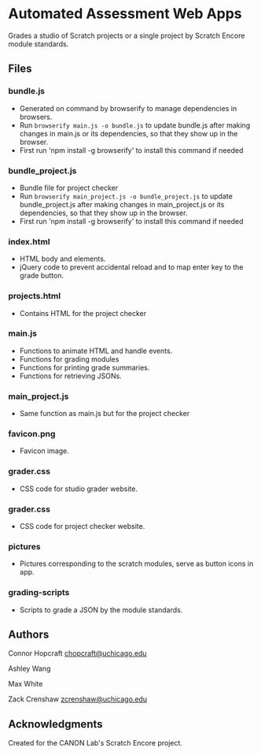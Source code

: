 # Automated Assessment Web Apps

Grades a studio of Scratch projects or a single project by Scratch Encore module standards.

## Files

### bundle.js
* Generated on command by browserify to manage dependencies in browsers.
* Run `browserify main.js -o bundle.js` to update bundle.js after making changes in main.js or its dependencies, so that they show up in the browser.
* First run 'npm install -g browserify' to install this command if needed

### bundle_project.js
* Bundle file for project checker
* Run `browserify main_project.js -o bundle_project.js` to update bundle_project.js after making changes in main_project.js or its dependencies, so that they show up in the browser.
* First run 'npm install -g browserify' to install this command if needed

### index.html

* HTML body and elements.
* jQuery code to prevent accidental reload and to map enter key to the grade button.

### projects.html

* Contains HTML for the project checker

### main.js

* Functions to animate HTML and handle events.
* Functions for grading modules
* Functions for printing grade summaries.
* Functions for retrieving JSONs.

### main_project.js

* Same function as main.js but for the project checker

### favicon.png

* Favicon image.

### grader.css

* CSS code for studio grader website.

### grader.css

* CSS code for project checker website.

### pictures

* Pictures corresponding to the scratch modules, serve as button icons in app.

### grading-scripts

* Scripts to grade a JSON by the module standards.

## Authors

Connor Hopcraft
chopcraft@uchicago.edu

Ashley Wang


Max White


Zack Crenshaw
zcrenshaw@uchicago.edu

## Acknowledgments

Created for the CANON Lab's Scratch Encore project.
